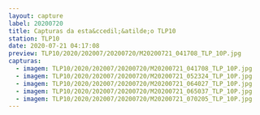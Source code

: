 ```yaml
---
layout: capture
label: 20200720
title: Capturas da esta&ccedil;&atilde;o TLP10
station: TLP10
date: 2020-07-21 04:17:08
preview: TLP10/2020/202007/20200720/M20200721_041708_TLP_10P.jpg
capturas:
  - imagem: TLP10/2020/202007/20200720/M20200721_041708_TLP_10P.jpg
  - imagem: TLP10/2020/202007/20200720/M20200721_052324_TLP_10P.jpg
  - imagem: TLP10/2020/202007/20200720/M20200721_064027_TLP_10P.jpg
  - imagem: TLP10/2020/202007/20200720/M20200721_065037_TLP_10P.jpg
  - imagem: TLP10/2020/202007/20200720/M20200721_070205_TLP_10P.jpg
---
```

